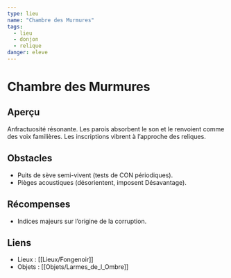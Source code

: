 ```yaml
---
type: lieu
name: "Chambre des Murmures"
tags:
  - lieu
  - donjon
  - relique
danger: eleve
---
```


# Chambre des Murmures

## Aperçu
Anfractuosité résonante. Les parois absorbent le son et le renvoient comme des voix familières. Les inscriptions vibrent à l’approche des reliques.

## Obstacles
- Puits de sève semi-vivent (tests de CON périodiques).
- Pièges acoustiques (désorientent, imposent Désavantage).

## Récompenses
- Indices majeurs sur l’origine de la corruption.

## Liens
- Lieux : [[Lieux/Fongenoir]]
- Objets : [[Objets/Larmes_de_l_Ombre]]
